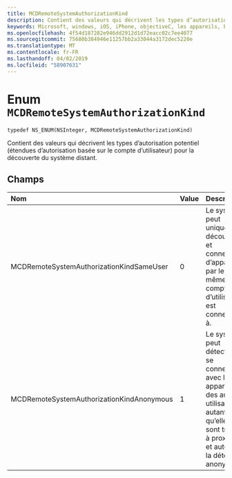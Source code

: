 ```yaml
---
title: MCDRemoteSystemAuthorizationKind
description: Contient des valeurs qui décrivent les types d’autorisation potentiel (étendues d’autorisation basée sur le compte d’utilisateur) pour la découverte du système distant.
keywords: Microsoft, windows, iOS, iPhone, objectiveC, les appareils, Project Rome connectés
ms.openlocfilehash: 4f54d187282e946dd2912d1d72eacc02c7ee4077
ms.sourcegitcommit: 75680b384946e11257bb2a33044a3172dec5220e
ms.translationtype: MT
ms.contentlocale: fr-FR
ms.lasthandoff: 04/02/2019
ms.locfileid: "58907631"
---
```

# <a name="enum-mcdremotesystemauthorizationkind"></a>Enum `MCDRemoteSystemAuthorizationKind` 

```
typedef NS_ENUM(NSInteger, MCDRemoteSystemAuthorizationKind)
```  

Contient des valeurs qui décrivent les types d’autorisation potentiel (étendues d’autorisation basée sur le compte d’utilisateur) pour la découverte du système distant. 

## <a name="fields"></a>Champs

| Nom                              | Value | Description                    |
|:----------------------------------|:------|:-------------------------------|
| MCDRemoteSystemAuthorizationKindSameUser   | 0     | Le système peut uniquement découvrir et connexion d’appareils par le même compte d’utilisateur est connectés à.   |
| MCDRemoteSystemAuthorizationKindAnonymous | 1     | Le système peut détecter et se connecter avec les appareils des autres utilisateurs autant qu’elles sont trouve à proximité et autoriser la détection anonyme.  |

